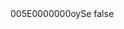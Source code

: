 <?xml version="1.0" encoding="UTF-8"?>
<CustomMetadata xmlns="http://soap.sforce.com/2006/04/metadata">
    <label>005E0000000oySe</label>
    <protected>false</protected>
</CustomMetadata>
